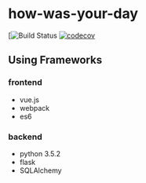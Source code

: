 # how-was-your-day
[![Build Status](https://travis-ci.org/showerbugs/how-was-your-day.svg?branch=master)
[![codecov](https://codecov.io/gh/showerbugs/how-was-your-day/branch/master/graph/badge.svg)](https://codecov.io/gh/showerbugs/how-was-your-day)

## Using Frameworks
### frontend
* vue.js
* webpack
* es6

### backend
* python 3.5.2
* flask
* SQLAlchemy  
